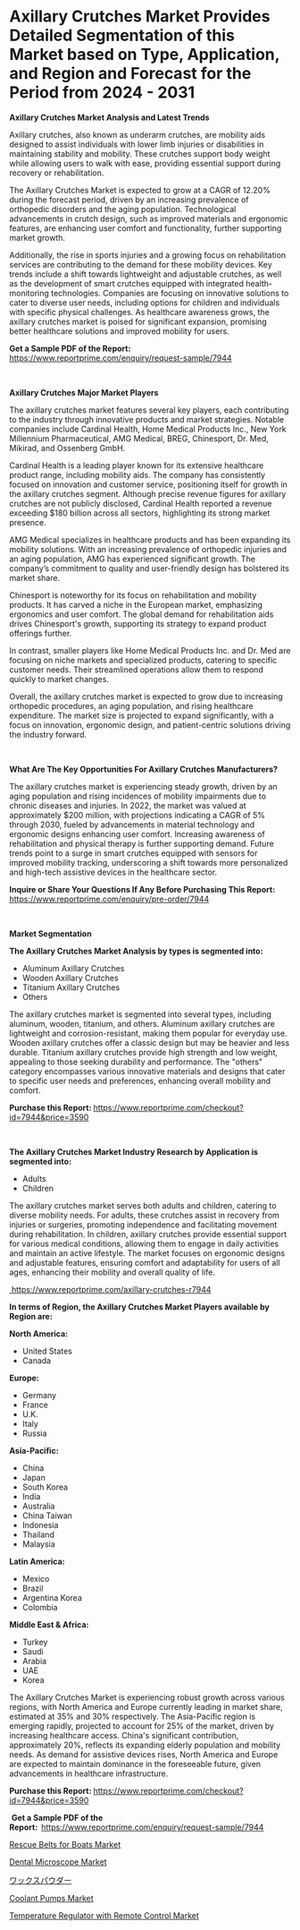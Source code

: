 <p><h1>Axillary Crutches Market Provides Detailed Segmentation of this Market based on Type, Application, and Region and Forecast for the Period from 2024 - 2031</h1></p><p><strong>Axillary Crutches Market Analysis and Latest Trends</strong></p>
<p><p>Axillary crutches, also known as underarm crutches, are mobility aids designed to assist individuals with lower limb injuries or disabilities in maintaining stability and mobility. These crutches support body weight while allowing users to walk with ease, providing essential support during recovery or rehabilitation. </p><p>The Axillary Crutches Market is expected to grow at a CAGR of 12.20% during the forecast period, driven by an increasing prevalence of orthopedic disorders and the aging population. Technological advancements in crutch design, such as improved materials and ergonomic features, are enhancing user comfort and functionality, further supporting market growth. </p><p>Additionally, the rise in sports injuries and a growing focus on rehabilitation services are contributing to the demand for these mobility devices. Key trends include a shift towards lightweight and adjustable crutches, as well as the development of smart crutches equipped with integrated health-monitoring technologies. Companies are focusing on innovative solutions to cater to diverse user needs, including options for children and individuals with specific physical challenges. As healthcare awareness grows, the axillary crutches market is poised for significant expansion, promising better healthcare solutions and improved mobility for users.</p></p>
<p><strong>Get a Sample PDF of the Report:&nbsp;</strong> <a href="https://www.reportprime.com/enquiry/request-sample/7944">https://www.reportprime.com/enquiry/request-sample/7944</a></p>
<p>&nbsp;</p>
<p><strong>Axillary Crutches Major Market Players</strong></p>
<p><p>The axillary crutches market features several key players, each contributing to the industry through innovative products and market strategies. Notable companies include Cardinal Health, Home Medical Products Inc., New York Millennium Pharmaceutical, AMG Medical, BREG, Chinesport, Dr. Med, Mikirad, and Ossenberg GmbH.</p><p>Cardinal Health is a leading player known for its extensive healthcare product range, including mobility aids. The company has consistently focused on innovation and customer service, positioning itself for growth in the axillary crutches segment. Although precise revenue figures for axillary crutches are not publicly disclosed, Cardinal Health reported a revenue exceeding $180 billion across all sectors, highlighting its strong market presence.</p><p>AMG Medical specializes in healthcare products and has been expanding its mobility solutions. With an increasing prevalence of orthopedic injuries and an aging population, AMG has experienced significant growth. The company’s commitment to quality and user-friendly design has bolstered its market share.</p><p>Chinesport is noteworthy for its focus on rehabilitation and mobility products. It has carved a niche in the European market, emphasizing ergonomics and user comfort. The global demand for rehabilitation aids drives Chinesport's growth, supporting its strategy to expand product offerings further.</p><p>In contrast, smaller players like Home Medical Products Inc. and Dr. Med are focusing on niche markets and specialized products, catering to specific customer needs. Their streamlined operations allow them to respond quickly to market changes.</p><p>Overall, the axillary crutches market is expected to grow due to increasing orthopedic procedures, an aging population, and rising healthcare expenditure. The market size is projected to expand significantly, with a focus on innovation, ergonomic design, and patient-centric solutions driving the industry forward.</p></p>
<p>&nbsp;</p>
<p><strong>What Are The Key Opportunities For Axillary Crutches Manufacturers?</strong></p>
<p><p>The axillary crutches market is experiencing steady growth, driven by an aging population and rising incidences of mobility impairments due to chronic diseases and injuries. In 2022, the market was valued at approximately $200 million, with projections indicating a CAGR of 5% through 2030, fueled by advancements in material technology and ergonomic designs enhancing user comfort. Increasing awareness of rehabilitation and physical therapy is further supporting demand. Future trends point to a surge in smart crutches equipped with sensors for improved mobility tracking, underscoring a shift towards more personalized and high-tech assistive devices in the healthcare sector.</p></p>
<p><strong>Inquire or Share Your Questions If Any Before Purchasing This Report:</strong> <a href="https://www.reportprime.com/enquiry/pre-order/7944">https://www.reportprime.com/enquiry/pre-order/7944</a></p>
<p>&nbsp;</p>
<p><strong>Market Segmentation</strong></p>
<p><strong>The Axillary Crutches Market Analysis by types is segmented into:</strong></p>
<p><ul><li>Aluminum Axillary Crutches</li><li>Wooden Axillary Crutches</li><li>Titanium Axillary Crutches</li><li>Others</li></ul></p>
<p><p>The axillary crutches market is segmented into several types, including aluminum, wooden, titanium, and others. Aluminum axillary crutches are lightweight and corrosion-resistant, making them popular for everyday use. Wooden axillary crutches offer a classic design but may be heavier and less durable. Titanium axillary crutches provide high strength and low weight, appealing to those seeking durability and performance. The "others" category encompasses various innovative materials and designs that cater to specific user needs and preferences, enhancing overall mobility and comfort.</p></p>
<p><strong>Purchase this Report:&nbsp;</strong><a href="https://www.reportprime.com/checkout?id=7944&price=3590">https://www.reportprime.com/checkout?id=7944&price=3590</a></p>
<p>&nbsp;</p>
<p><strong>The Axillary Crutches Market Industry Research by Application is segmented into:</strong></p>
<p><ul><li>Adults</li><li>Children</li></ul></p>
<p><p>The axillary crutches market serves both adults and children, catering to diverse mobility needs. For adults, these crutches assist in recovery from injuries or surgeries, promoting independence and facilitating movement during rehabilitation. In children, axillary crutches provide essential support for various medical conditions, allowing them to engage in daily activities and maintain an active lifestyle. The market focuses on ergonomic designs and adjustable features, ensuring comfort and adaptability for users of all ages, enhancing their mobility and overall quality of life.</p></p>
<p><a href="https://www.reportprime.com/axillary-crutches-r7944">&nbsp;https://www.reportprime.com/axillary-crutches-r7944</a></p>
<p><strong>In terms of Region, the Axillary Crutches Market Players available by Region are:</strong></p>
<p>
    <p> <strong> North America: </strong>
        <ul>
            <li>United States</li>
            <li>Canada</li>
        </ul>
        </p> 
    <p> <strong> Europe: </strong>
        <ul>
            <li>Germany</li>
            <li>France</li>
            <li>U.K.</li>
            <li>Italy</li>
            <li>Russia</li>
        </ul>
        </p> 
    <p> <strong> Asia-Pacific: </strong>
        <ul>
            <li>China</li>
            <li>Japan</li>
            <li>South Korea</li>
            <li>India</li>
            <li>Australia</li>
            <li>China Taiwan</li>
            <li>Indonesia</li>
            <li>Thailand</li>
            <li>Malaysia</li>
        </ul>
        </p> 
    <p> <strong> Latin America: </strong>
        <ul>
            <li>Mexico</li>
            <li>Brazil</li>
            <li>Argentina Korea</li>
            <li>Colombia</li>
        </ul>
        </p> 
    <p> <strong> Middle East & Africa: </strong>
        <ul>
            <li>Turkey</li>
            <li>Saudi</li>
            <li>Arabia</li>
            <li>UAE</li>
            <li>Korea</li>
        </ul>
    </p>
    </p>
<p><p>The Axillary Crutches Market is experiencing robust growth across various regions, with North America and Europe currently leading in market share, estimated at 35% and 30% respectively. The Asia-Pacific region is emerging rapidly, projected to account for 25% of the market, driven by increasing healthcare access. China's significant contribution, approximately 20%, reflects its expanding elderly population and mobility needs. As demand for assistive devices rises, North America and Europe are expected to maintain dominance in the foreseeable future, given advancements in healthcare infrastructure.</p></p>
<p><strong>Purchase this Report: </strong><a href="https://www.reportprime.com/checkout?id=7944&price=3590">https://www.reportprime.com/checkout?id=7944&price=3590</a></p>
<p>&nbsp;<strong>Get a Sample PDF of the Report:&nbsp;&nbsp;</strong><a href="https://www.reportprime.com/enquiry/request-sample/7944">https://www.reportprime.com/enquiry/request-sample/7944</a></p>
<p><strong></strong></p>
<p><p><a href="https://issuu.com/reportprime-2/docs/rescue-belts-for-boats-market-size-_1927a74910c6c1">Rescue Belts for Boats Market</a></p><p><a href="https://github.com/kathiestrine5ty/Market-Research-Report-List-1/blob/main/dental-microscope-market.md">Dental Microscope Market</a></p><p><a href="https://medium.com/@monserrateklfnsch/wax-powder-market-%E3%81%AF-%E3%82%B3%E3%82%B9%E3%83%88%E7%AE%A1%E7%90%86%E3%81%A8%E5%8A%B9%E7%8E%87%E5%90%91%E4%B8%8A%E3%82%92%E5%84%AA%E5%85%88%E3%81%97%E3%81%BE%E3%81%99-%E3%81%95%E3%82%89%E3%81%AB-%E5%A0%B1%E5%91%8A%E6%9B%B8%E3%81%AF%E5%B8%82%E5%A0%B4%E3%81%AE%E9%9C%80%E8%A6%81%E9%9D%A2%E3%81%A8%E4%BE%9B%E7%B5%A6%E9%9D%A2%E3%81%AE%E4%B8%A1%E6%96%B9%E3%82%92%E3%82%AB%E3%83%90%E3%83%BC%E3%81%97%E3%81%A6%E3%81%84%E3%81%BE%E3%81%99-wax-powder-%E5%B8%82%E5%A0%B4%E3%81%AF-2024-%E3%81%8B%E3%82%89-13-7-55dfbec01afd">ワックスパウダー</a></p><p><a href="https://www.linkedin.com/pulse/strategic-market-insights-navigating-global-coolant-pumps-landscape-umyzc?trackingId=z%2Fq2I8NCSu6tde3MCduR9g%3D%3D">Coolant Pumps Market</a></p><p><a href="https://issuu.com/reportprime-2/docs/temperature-regulator-with-remote-c_2628917b74b3f5">Temperature Regulator with Remote Control Market</a></p></p>